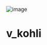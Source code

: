 ![image](https://github.com/nipun0607/v_kohli/assets/126556793/28c69217-e2b7-4f4d-8898-8edd6ff1d886)
# v_kohli
